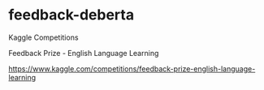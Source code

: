 # feedback-deberta

Kaggle Competitions

Feedback Prize - English Language Learning

https://www.kaggle.com/competitions/feedback-prize-english-language-learning

